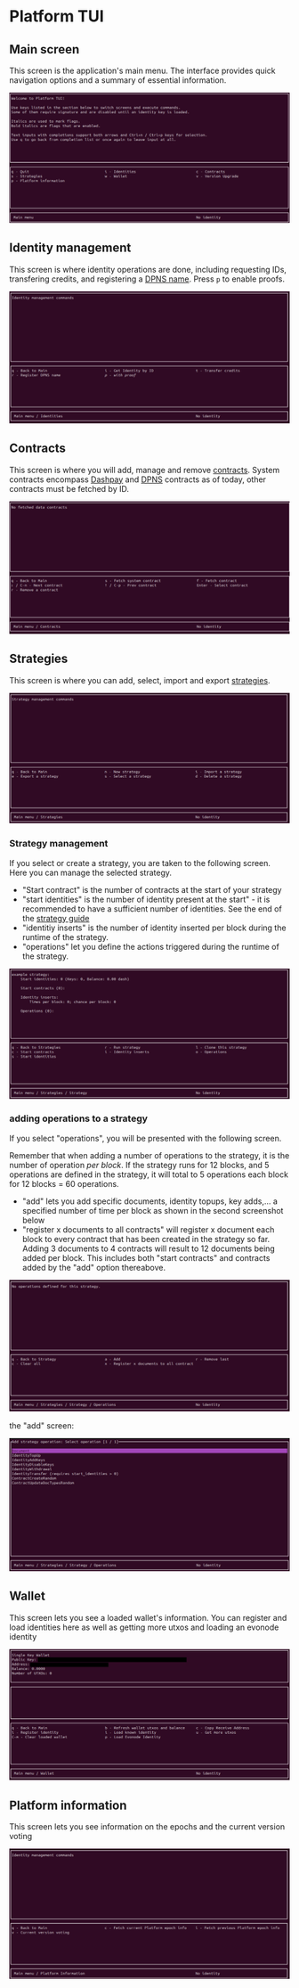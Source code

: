 # Platform TUI

## Main screen

This screen is the application's main menu. The interface provides quick navigation options and a summary of essential information.


![](./img/TUI-1.png)


## Identity management

This screen is where identity operations are done, including requesting IDs, transfering credits, and registering a [DPNS name](https://docs.dash.org/projects/platform/en/stable/docs/explanations/dpns.html). Press `p` to enable proofs. 

![](./img/TUI-2.png)


## Contracts

This screen is where you will add, manage and remove [contracts](https://docs.dash.org/projects/platform/en/stable/docs/tutorials/contracts-and-documents.html). System contracts encompass [Dashpay](https://docs.dash.org/projects/platform/en/stable/docs/explanations/dashpay.html) and [DPNS](https://docs.dash.org/projects/platform/en/stable/docs/explanations/dpns.html) contracts as of today, other contracts must be fetched by ID.   

![](./img/TUI-8.png)


## Strategies

This screen is where you can add, select, import and export [strategies](https://www.dash.org/blog/strategy-tests-usage-guide/). 

![](./img/TUI-11-2.png)

### Strategy management

If you select or create a strategy, you are taken to the following screen. Here you can manage the selected strategy.

- "Start contract" is the number of contracts at the start of your strategy
- "start identities" is the number of identity present at the start" - it is recommended to have a sufficient number of identities. See the end of the [strategy guide](https://www.dash.org/blog/strategy-tests-usage-guide/) 
- "identitiy inserts" is the number of identity inserted per block during the runtime of the strategy. 
- "operations" let you define the actions triggered during the runtime of the strategy.

![](./img/TUI-13.png)

### adding operations to a strategy
If you select "operations", you will be presented with the following screen.

Remember that when adding a number of operations to the strategy, it is the number of operation *per block*. If the strategy runs for 12 blocks, and 5 operations are defined in the strategy, it will total to 5 operations each block for 12 blocks = 60 operations.   

- "add" lets you add specific documents, identity topups, key adds,... a specified number of time per block as shown in the second screenshot below
- "register x documents to all contracts" will register x document each block to every contract that has been created in the strategy so far. Adding 3 documents to 4 contracts will result to 12 documents being added per block. This includes both "start contracts" and contracts added by the "add" option thereabove.   

![](./img/TUI-28.png)

the "add" screen:

![](./img/TUI-29.png)


## Wallet

This screen lets you see a loaded wallet's information. You can register and load identities here as well as getting more utxos and loading an evonode identity

![](./img/TUI-43.png)


## Platform information


This screen lets you see information on the epochs and the current version voting

![](./img/TUI-49.png)

